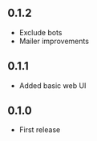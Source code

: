 ## 0.1.2

- Exclude bots
- Mailer improvements

## 0.1.1

- Added basic web UI

## 0.1.0

- First release
